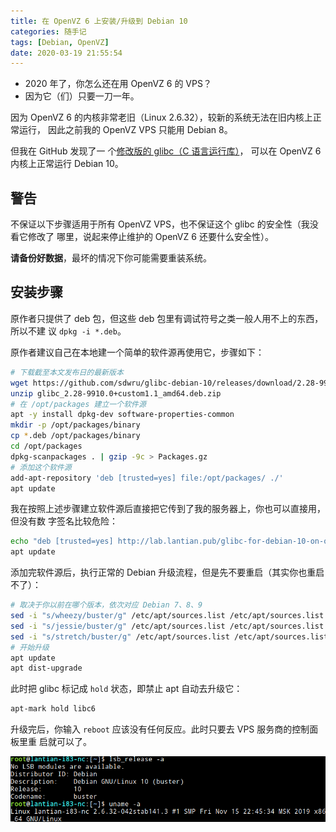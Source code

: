 ```yaml
---
title: 在 OpenVZ 6 上安装/升级到 Debian 10
categories: 随手记
tags: [Debian, OpenVZ]
date: 2020-03-19 21:55:54
---
```


- 2020 年了，你怎么还在用 OpenVZ 6 的 VPS？
- 因为它（们）只要一刀一年。

因为 OpenVZ 6 的内核非常老旧（Linux 2.6.32），较新的系统无法在旧内核上正常运行，
因此之前我的 OpenVZ VPS 只能用 Debian 8。

但我在 GitHub 发现了一
个[修改版的 glibc（C 语言运行库）](https://github.com/sdwru/glibc-debian-10/releases)，
可以在 OpenVZ 6 内核上正常运行 Debian 10。

## 警告

不保证以下步骤适用于所有 OpenVZ VPS，也不保证这个 glibc 的安全性（我没看它修改了
哪里，说起来停止维护的 OpenVZ 6 还要什么安全性）。

**请备份好数据**，最坏的情况下你可能需要重装系统。

## 安装步骤

原作者只提供了 deb 包，但这些 deb 包里有调试符号之类一般人用不上的东西，所以不建
议 `dpkg -i *.deb`。

原作者建议自己在本地建一个简单的软件源再使用它，步骤如下：

```bash
# 下载截至本文发布日的最新版本
wget https://github.com/sdwru/glibc-debian-10/releases/download/2.28-9910.0/glibc_2.28-9910.0+custom1.1_amd64.deb.zip
unzip glibc_2.28-9910.0+custom1.1_amd64.deb.zip
# 在 /opt/packages 建立一个软件源
apt -y install dpkg-dev software-properties-common
mkdir -p /opt/packages/binary
cp *.deb /opt/packages/binary
cd /opt/packages
dpkg-scanpackages . | gzip -9c > Packages.gz
# 添加这个软件源
add-apt-repository 'deb [trusted=yes] file:/opt/packages/ ./'
apt update
```

我在按照上述步骤建立软件源后直接把它传到了我的服务器上，你也可以直接用，但没有数
字签名比较危险：

```bash
echo "deb [trusted=yes] http://lab.lantian.pub/glibc-for-debian-10-on-openvz ./" > /etc/apt/sources.list.d/glibc-for-debian-10-on-openvz.list
apt update
```

添加完软件源后，执行正常的 Debian 升级流程，但是先不要重启（其实你也重启不了）：

```bash
# 取决于你以前在哪个版本，依次对应 Debian 7、8、9
sed -i "s/wheezy/buster/g" /etc/apt/sources.list /etc/apt/sources.list.d/*
sed -i "s/jessie/buster/g" /etc/apt/sources.list /etc/apt/sources.list.d/*
sed -i "s/stretch/buster/g" /etc/apt/sources.list /etc/apt/sources.list.d/*
# 开始升级
apt update
apt dist-upgrade
```

此时把 glibc 标记成 `hold` 状态，即禁止 apt 自动去升级它：

```bash
apt-mark hold libc6
```

升级完后，你输入 `reboot` 应该没有任何反应。此时只要去 VPS 服务商的控制面板里重
启就可以了。

![在 OpenVZ 6 内核上运行的 Debian 10](../../../../usr/uploads/202003/debian-10-on-openvz-6.png)
